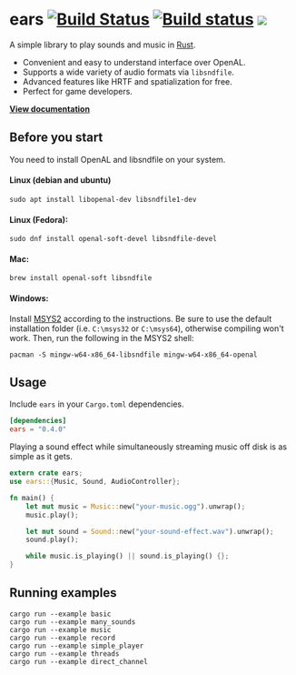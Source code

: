 # ears [![Build Status](https://travis-ci.org/nickbrowne/ears.svg?branch=master)](https://travis-ci.org/nickbrowne/ears) [![Build status](https://ci.appveyor.com/api/projects/status/0dhp10u9y2ivrieo/branch/master?svg=true)](https://ci.appveyor.com/project/nickbrowne/ears/branch/master) [![](http://meritbadge.herokuapp.com/ears)](https://crates.io/crates/ears)

A simple library to play sounds and music in [Rust](https://www.rust-lang.org).

* Convenient and easy to understand interface over OpenAL.
* Supports a wide variety of audio formats via `libsndfile`.
* Advanced features like HRTF and spatialization for free.
* Perfect for game developers.

**[View documentation](https://docs.rs/ears/)**

## Before you start

You need to install OpenAL and libsndfile on your system.

#### Linux (debian and ubuntu)

```
sudo apt install libopenal-dev libsndfile1-dev
```

#### Linux (Fedora):

```
sudo dnf install openal-soft-devel libsndfile-devel
```

#### Mac:

```
brew install openal-soft libsndfile
```

#### Windows:

Install [MSYS2](http://www.msys2.org/) according to the instructions. Be sure to
use the default installation folder (i.e. `C:\msys32` or `C:\msys64`), otherwise
compiling won't work. Then, run the following in the MSYS2 shell:

```
pacman -S mingw-w64-x86_64-libsndfile mingw-w64-x86_64-openal
```

## Usage

Include `ears` in your `Cargo.toml` dependencies.

```toml
[dependencies]
ears = "0.4.0"
```

Playing a sound effect while simultaneously streaming music off disk is as simple as it gets.

```rust
extern crate ears;
use ears::{Music, Sound, AudioController};

fn main() {
    let mut music = Music::new("your-music.ogg").unwrap();
    music.play();

    let mut sound = Sound::new("your-sound-effect.wav").unwrap();
    sound.play();

    while music.is_playing() || sound.is_playing() {};
}
```

## Running examples

```
cargo run --example basic
cargo run --example many_sounds
cargo run --example music
cargo run --example record
cargo run --example simple_player
cargo run --example threads
cargo run --example direct_channel
```
